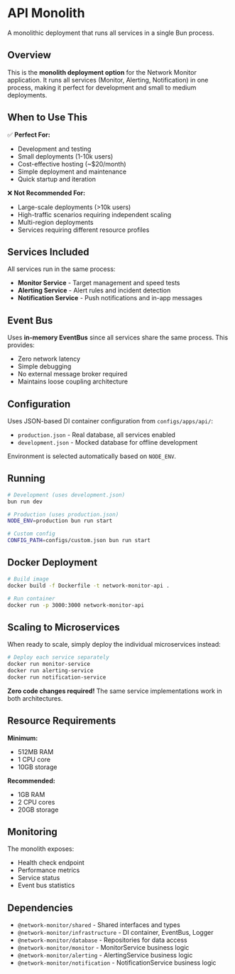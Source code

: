 # API Monolith

A monolithic deployment that runs all services in a single Bun process.

## Overview

This is the **monolith deployment option** for the Network Monitor application. It runs all services (Monitor, Alerting, Notification) in one process, making it perfect for development and small to medium deployments.

## When to Use This

✅ **Perfect For:**
- Development and testing
- Small deployments (1-10k users)
- Cost-effective hosting (~$20/month)
- Simple deployment and maintenance
- Quick startup and iteration

❌ **Not Recommended For:**
- Large-scale deployments (>10k users)
- High-traffic scenarios requiring independent scaling
- Multi-region deployments
- Services requiring different resource profiles

## Services Included

All services run in the same process:
- **Monitor Service** - Target management and speed tests
- **Alerting Service** - Alert rules and incident detection
- **Notification Service** - Push notifications and in-app messages

## Event Bus

Uses **in-memory EventBus** since all services share the same process. This provides:
- Zero network latency
- Simple debugging
- No external message broker required
- Maintains loose coupling architecture

## Configuration

Uses JSON-based DI container configuration from `configs/apps/api/`:
- `production.json` - Real database, all services enabled
- `development.json` - Mocked database for offline development

Environment is selected automatically based on `NODE_ENV`.

## Running

```bash
# Development (uses development.json)
bun run dev

# Production (uses production.json)
NODE_ENV=production bun run start

# Custom config
CONFIG_PATH=configs/custom.json bun run start
```

## Docker Deployment

```bash
# Build image
docker build -f Dockerfile -t network-monitor-api .

# Run container
docker run -p 3000:3000 network-monitor-api
```

## Scaling to Microservices

When ready to scale, simply deploy the individual microservices instead:

```bash
# Deploy each service separately
docker run monitor-service
docker run alerting-service
docker run notification-service
```

**Zero code changes required!** The same service implementations work in both architectures.

## Resource Requirements

**Minimum:**
- 512MB RAM
- 1 CPU core
- 10GB storage

**Recommended:**
- 1GB RAM
- 2 CPU cores
- 20GB storage

## Monitoring

The monolith exposes:
- Health check endpoint
- Performance metrics
- Service status
- Event bus statistics

## Dependencies

- `@network-monitor/shared` - Shared interfaces and types
- `@network-monitor/infrastructure` - DI container, EventBus, Logger
- `@network-monitor/database` - Repositories for data access
- `@network-monitor/monitor` - MonitorService business logic
- `@network-monitor/alerting` - AlertingService business logic
- `@network-monitor/notification` - NotificationService business logic

